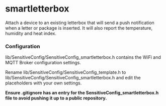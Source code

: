 # smartletterbox
Attach a device to an existing letterbox that will send a push notification when a letter or package is inserted. It will also report the temperature, humidity and heat index.

### Configuration

lib/SensitiveConfig/SensitiveConfig_smartletterbox.h contains the WiFi and MQTT Broker configuration settings.

Rename lib/SensitiveConfig/SensitiveConfig_template.h to lib/SensitiveConfig/SensitiveConfig_smartletterbox.h and edit the placeholders with your own settings.

**Ensure .gitignore has an entry for the SensitiveConfig_smartletterbox.h file to avoid pushing it up to a public repository.**

